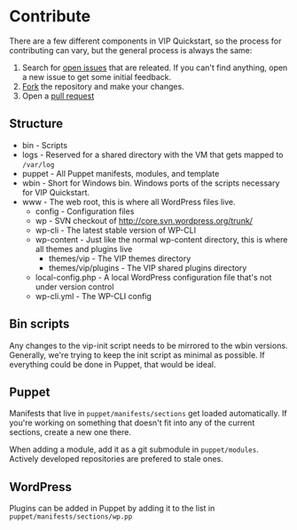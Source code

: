 # Contribute

There are a few different components in VIP Quickstart, so the process for contributing can vary, but the general process is always the same:

1. Search for [open issues](https://github.com/automattic/vip-quickstart/issues) that are releated. If you can't find anything, open a new issue to get some initial feedback.
2. [Fork](https://github.com/automattic/vip-quickstart/fork) the repository and make your changes.
3. Open a [pull request](https://github.com/automattic/vip-quickstart/pulls)

## Structure

* bin - Scripts
* logs - Reserved for a shared directory with the VM that gets mapped to `/var/log`
* puppet - All Puppet manifests, modules, and template
* wbin - Short for Windows bin. Windows ports of the scripts necessary for VIP Quickstart.
* www - The web root, this is where all WordPress files live.
    * config - Configuration files
    * wp - SVN checkout of http://core.svn.wordpress.org/trunk/
    * wp-cli - The latest stable version of WP-CLI
    * wp-content - Just like the normal wp-content directory, this is where all themes and plugins live
        * themes/vip - The VIP themes directory
        * themes/vip/plugins - The VIP shared plugins directory
    * local-config.php - A local WordPress configuration file that's not under version control
    * wp-cli.yml - The WP-CLI config

## Bin scripts

Any changes to the vip-init script needs to be mirrored to the wbin versions. Generally, we're trying to keep the init script as minimal as possible. If everything could be done in Puppet, that would be ideal.

## Puppet

Manifests that live in `puppet/manifests/sections` get loaded automatically. If you're working on something that doesn't fit into any of the current sections, create a new one there.

When adding a module, add it as a git submodule in `puppet/modules`. Actively developed repositories are prefered to stale ones.

## WordPress

Plugins can be added in Puppet by adding it to the list in `puppet/manifests/sections/wp.pp`

